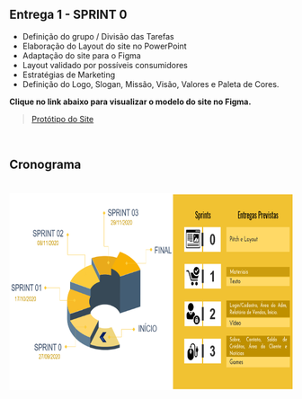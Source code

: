 ## Entrega 1 - SPRINT 0

* Definição do grupo / Divisão das Tarefas 
* Elaboração do Layout do site no PowerPoint 
* Adaptação do site para o Figma 
* Layout validado por possíveis consumidores 
* Estratégias de Marketing 
* Definição do Logo, Slogan, Missão, Visão, Valores e Paleta de Cores.


**Clique no link abaixo para visualizar o modelo do site no Figma.**  
> [Protótipo do Site](https://www.figma.com/proto/IxIHeo1bBkB5B3z1DoVQIN/PI-Fatec?node-id=1%3A7&scaling=scale-down-width&hide-ui=1)

<br>

## Cronograma

<h1 align="center"> <img src = "/Imagens Geral/planejamento.png" width="650" height="350" /></h1>

